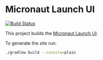 # Micronaut Launch UI

[![Build Status](https://github.com/micronaut-projects/micronaut-starter-ui/workflows/Publish/badge.svg)](https://github.com/micronaut-projects/micronaut-starter-ui/actions)

This project builds the [Micronaut Launch UI](https://launch.micronaut.io). 

To generate the site run:

```bash
./gradlew build --console=plain
```
